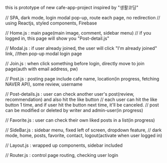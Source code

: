 this is prototype of new cafe-app-project
inspired by "생활코딩"

// SPA, dark mode, login modal pop-up, route each page, no redirection
// using Reactjs, styled components, Firebase

// Home.js : main page(main image, comment, sidebar menu)
// if you logged in, this page will show you "Post-detail.js"

// Modal.js : if user already joined, the user will click "I'm already joined" link,
//then pop-up modal login page

// Join.js : when click something before login, directly move to join page(auth with email address, pw)

// Post.js : posting page include cafe name, location(in progress, fetching NAVER API), some review, username

// Post-details.js : user can check another user's post(review, recommendation) and also hit the like button
// each user can hit the like button 1 time, and if user hit the button next time, it'll be canceled.
// post can be modified or deleted by writer and admin-user(in progress)

// Favorite.js : user can check their own liked posts in a list(in progress)

// SideBar.js : sidebar menu, fixed left of screen, dropdown feature,
// dark mode, home, posts, favorite, contact, logout(activate when user logged in)

// Layout.js : wrapped up components, sidebar included

// Router.js : control page routing, checking user login
